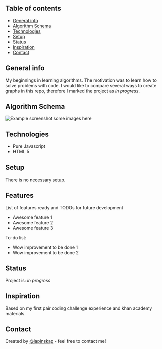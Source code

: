 ## Table of contents
* [General info](#general-info)
* [Algorithm Schema](#algorithm-schema)
* [Technologies](#technologies)
* [Setup](#setup)
* [Status](#status)
* [Inspiration](#inspiration)
* [Contact](#contact)

## General info
My beginnings in learning algorithms. The motivation was to learn how to solve problems with code. 
I would like to compare several ways to create graphs in this repo, therefore I marked the project as _in progress_.

## Algorithm Schema
![Example screenshot](./img/screenshot.png)
some images here


## Technologies
* Pure Javascript
* HTML 5


## Setup
There is no necessary setup. 


## Features
List of features ready and TODOs for future development
* Awesome feature 1
* Awesome feature 2
* Awesome feature 3

To-do list:
* Wow improvement to be done 1
* Wow improvement to be done 2

## Status
Project is: _in progress_

## Inspiration
Based on my first pair coding challenge experience and khan academy materials. 

## Contact
Created by [@lapinskap](https://www.facebook.com/paulina.lapinska99) - feel free to contact me!
